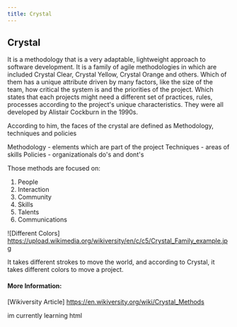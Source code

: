 ```yaml
---
title: Crystal
---
```

## Crystal

It is a methodology that is a very adaptable, lightweight approach to software development. It is a family of agile methodologies in which are included Crystal Clear, Crystal Yellow, Crystal Orange and others. Which of them has a unique attribute driven by many factors, like the size of the team, how critical the system is and the priorities of the project. Which states that each projects might need a different set of practices, rules, processes according to the project's unique characteristics.
They were all developed by Alistair Cockburn in the 1990s. 

According to him, the faces of the crystal are defined as Methodology, techniques and policies

Methodology - elements which are part of the project
Techniques - areas of skills
Policies - organizationals do's and dont's

Those methods are focused on:
1. People
2. Interaction
3. Community
4. Skills
5. Talents
6. Communications

![Different Colors] https://upload.wikimedia.org/wikiversity/en/c/c5/Crystal_Family_example.jpg


It takes different strokes to move the world, and according to Crystal, it takes different colors to move a project. 

#### More Information:
<!-- Please add any articles you think might be helpful to read before writing the article -->

[Wikiversity Article] https://en.wikiversity.org/wiki/Crystal_Methods

im currently learning html
